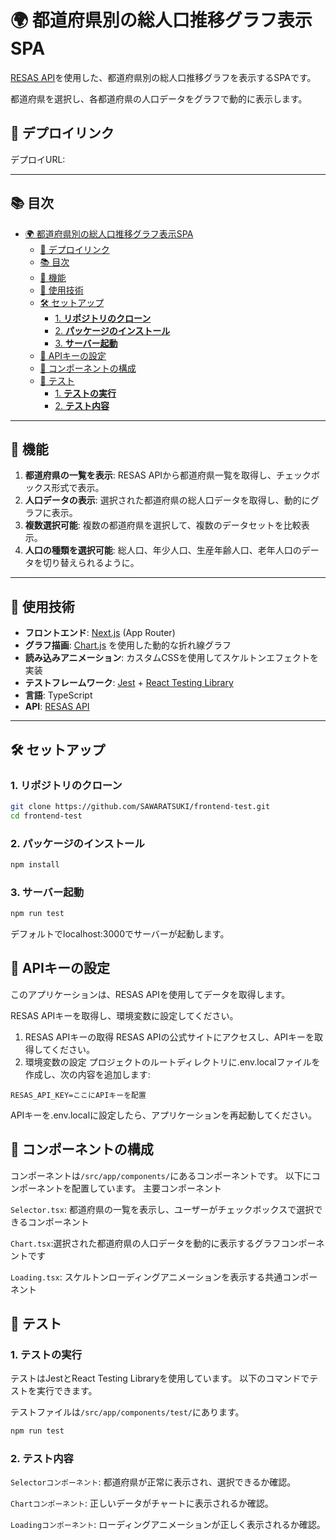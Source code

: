 # 🌍 都道府県別の総人口推移グラフ表示SPA

[RESAS API](https://opendata.resas-portal.go.jp/)を使用した、都道府県別の総人口推移グラフを表示するSPAです。

都道府県を選択し、各都道府県の人口データをグラフで動的に表示します。

## 🚀 デプロイリンク

デプロイURL:

---

## 📚 目次

- [🌍 都道府県別の総人口推移グラフ表示SPA](#-都道府県別の総人口推移グラフ表示spa)
  - [🚀 デプロイリンク](#-デプロイリンク)
  - [📚 目次](#-目次)
  - [🌟 機能](#-機能)
  - [🔧 使用技術](#-使用技術)
  - [🛠️ セットアップ](#️-セットアップ)
    - [1. **リポジトリのクローン**](#1-リポジトリのクローン)
    - [2. **パッケージのインストール**](#2-パッケージのインストール)
    - [3. **サーバー起動**](#3-サーバー起動)
  - [🔑 APIキーの設定](#-apiキーの設定)
  - [🧩 コンポーネントの構成](#-コンポーネントの構成)
  - [🧪 テスト](#-テスト)
    - [1. **テストの実行**](#1-テストの実行)
    - [2. **テスト内容**](#2-テスト内容)

---

## 🌟 機能

1. **都道府県の一覧を表示**: RESAS APIから都道府県一覧を取得し、チェックボックス形式で表示。
2. **人口データの表示**: 選択された都道府県の総人口データを取得し、動的にグラフに表示。
3. **複数選択可能**: 複数の都道府県を選択して、複数のデータセットを比較表示。
4. **人口の種類を選択可能**: 総人口、年少人口、生産年齢人口、老年人口のデータを切り替えられるように。

---

## 🔧 使用技術

- **フロントエンド**: [Next.js](https://nextjs.org/) (App Router)
- **グラフ描画**: [Chart.js](https://www.chartjs.org/) を使用した動的な折れ線グラフ
- **読み込みアニメーション**: カスタムCSSを使用してスケルトンエフェクトを実装
- **テストフレームワーク**: [Jest](https://jestjs.io/) + [React Testing Library](https://testing-library.com/docs/react-testing-library/intro)
- **言語**: TypeScript
- **API**: [RESAS API](https://opendata.resas-portal.go.jp/)

---

## 🛠️ セットアップ

### 1. **リポジトリのクローン**

```bash
git clone https://github.com/SAWARATSUKI/frontend-test.git
cd frontend-test
```

### 2. **パッケージのインストール**

```bash
npm install
```

### 3. **サーバー起動**

```bash
npm run test
```

デフォルトでlocalhost:3000でサーバーが起動します。

## 🔑 APIキーの設定

このアプリケーションは、RESAS APIを使用してデータを取得します。

RESAS APIキーを取得し、環境変数に設定してください。

1. RESAS APIキーの取得
   RESAS APIの公式サイトにアクセスし、APIキーを取得してください。
2. 環境変数の設定
   プロジェクトのルートディレクトリに.env.localファイルを作成し、次の内容を追加します:

```plaintext
RESAS_API_KEY=ここにAPIキーを配置
```

APIキーを.env.localに設定したら、アプリケーションを再起動してください。

## 🧩 コンポーネントの構成

コンポーネントは`/src/app/components/`にあるコンポーネントです。
以下にコンポーネントを配置しています。
主要コンポーネント

`Selector.tsx`:
都道府県の一覧を表示し、ユーザーがチェックボックスで選択できるコンポーネント

`Chart.tsx`:選択された都道府県の人口データを動的に表示するグラフコンポーネントです

`Loading.tsx`: スケルトンローディングアニメーションを表示する共通コンポーネント

## 🧪 テスト

### 1. **テストの実行**

テストはJestとReact Testing Libraryを使用しています。
以下のコマンドでテストを実行できます。

テストファイルは`/src/app/components/test/`にあります。

```bash
npm run test
```

### 2. **テスト内容**

`Selectorコンポーネント`: 都道府県が正常に表示され、選択できるか確認。

`Chartコンポーネント`: 正しいデータがチャートに表示されるか確認。

`Loadingコンポーネント`: ローディングアニメーションが正しく表示されるか確認。
